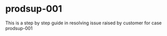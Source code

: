 # prodsup-001
This is a step by step guide in resolving issue raised by customer for case prodsup-001

